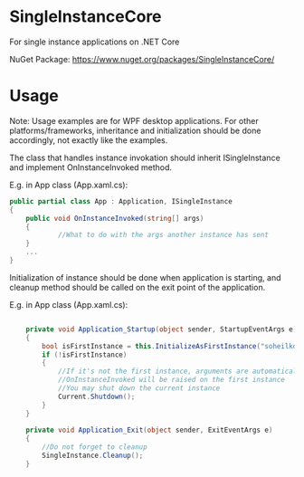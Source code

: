 # SingleInstanceCore
For single instance applications on .NET Core

NuGet Package: https://www.nuget.org/packages/SingleInstanceCore/
# Usage

Note: Usage examples are for WPF desktop applications. For other platforms/frameworks, inheritance and initialization should be done accordingly, not exactly like the examples.

The class that handles instance invokation should inherit ISingleInstance and implement OnInstanceInvoked method.

E.g. in App class (App.xaml.cs):
```csharp
public partial class App : Application, ISingleInstance
{
	public void OnInstanceInvoked(string[] args)
	{
			//What to do with the args another instance has sent
	}
	...
}
```
Initialization of instance should be done when application is starting, and cleanup method should be called on the exit point of the application. 

E.g. in App class (App.xaml.cs):
```csharp

	private void Application_Startup(object sender, StartupEventArgs e)
	{
		bool isFirstInstance = this.InitializeAsFirstInstance("soheilkd_ExampleIPC");
		if (!isFirstInstance)
		{
			//If it's not the first instance, arguments are automatically passed to the first instance
			//OnInstanceInvoked will be raised on the first instance
			//You may shut down the current instance
			Current.Shutdown();
		}
	}
		
	private void Application_Exit(object sender, ExitEventArgs e)
	{
		//Do not forget to cleanup
		SingleInstance.Cleanup();
	}
```
